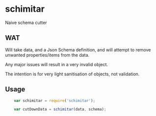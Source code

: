 # schimitar

Naive schema cutter


## WAT

Will take data, and a Json Schema definition, and will attempt to remove unwanted properties/items from the data.

Any major issues will result in a very invalid object.

The intention is for very light sanitisation of objects, not validation.


## Usage

``` javascript
    var schimitar = require('schimitar');

    var cutDownData = schimitar(data, schema);
```
